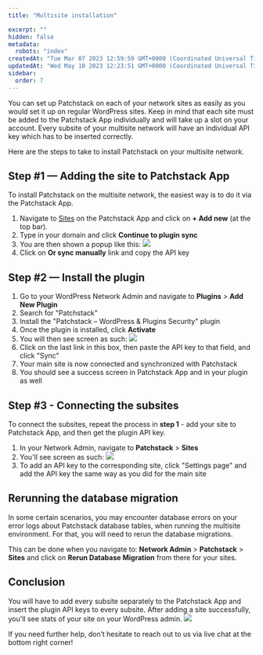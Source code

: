 ```yaml
---
title: "Multisite installation"

excerpt: ""
hidden: false
metadata: 
  robots: "index"
createdAt: "Tue Mar 07 2023 12:59:59 GMT+0000 (Coordinated Universal Time)"
updatedAt: "Wed May 10 2023 12:23:51 GMT+0000 (Coordinated Universal Time)"
sidebar:
  order: 7
---
```


You can set up Patchstack on each of your network sites as easily as you would set it up on regular WordPress sites.
Keep in mind that each site must be added to the Patchstack App individually and will take up a slot on your account. Every subsite of your multisite network will have an individual API key which has to be inserted correctly.

Here are the steps to take to install Patchstack on your multisite network.

## Step #1 — Adding the site to Patchstack App

To install Patchstack on the multisite network, the easiest way is to do it via the Patchstack App.
1. Navigate to <a href="https://app.patchstack.com/sites" target="_blank">Sites</a> on the Patchstack App and click on **+ Add new** (at the top bar).
2. Type in your domain and click **Continue to plugin sync**
3. You are then shown a popup like this: ![](@images/patchstack-checking-sync-status.png)
4. Click on **Or sync manually** link and copy the API key


## Step #2 — Install the plugin
1. Go to your WordPress Network Admin and navigate to **Plugins** > **Add New Plugin**
2. Search for "Patchstack"
3. Install the "Patchstack – WordPress & Plugins Security" plugin
4. Once the plugin is installed, click **Activate**
5. You will then see screen as such:
![](@images/patchstack-multisite-installation-screen.png)
6. Click on the last link in this box, then paste the API key to that field, and click "Sync"
7. Your main site is now connected and synchronized with Patchstack
8. You should see a success screen in Patchstack App and in your plugin as well


## Step #3 - Connecting the subsites

To connect the subsites, repeat the process in **step 1** - add your site to Patchstack App, and then get the plugin API key.
1. In your Network Admin, navigate to **Patchstack** > **Sites**
2. You'll see screen as such: ![](@images/patchstack-multisite-plugin-settings.png)
3. To add an API key to the corresponding site, click "Settings page" and add the API key the same way as you did for the main site


## Rerunning the database migration
In some certain scenarios, you may encounter database errors on your error logs about Patchstack database tables, when running the multisite environment. For that, you will need to rerun the database migrations. 

This can be done when you navigate to: **Network Admin** > **Patchstack** > **Sites** and click on **Rerun Database Migration** from there for your sites.


## Conclusion

You will have to add every subsite separately to the Patchstack App and insert the plugin API keys to every subsite.
After adding a site successfully, you'll see stats of your site on your WordPress admin.
![](@images/patchstack-plugin-connected.png)

If you need further help, don’t hesitate to reach out to us via live chat at the bottom right corner!